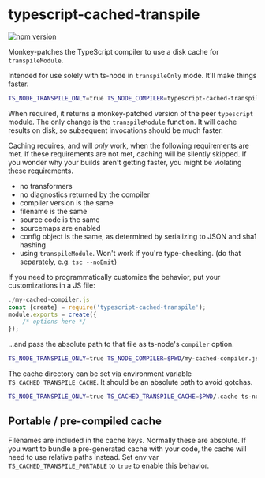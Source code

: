# typescript-cached-transpile

[![npm version](https://badge.fury.io/js/typescript-cached-transpile.svg)](https://badge.fury.io/js/typescript-cached-transpile)

Monkey-patches the TypeScript compiler to use a disk cache for `transpileModule`.

Intended for use solely with ts-node in `transpileOnly` mode.  It'll make things
faster.

```bash
TS_NODE_TRANSPILE_ONLY=true TS_NODE_COMPILER=typescript-cached-transpile ts-node ./src/index.ts
```

When required, it returns a monkey-patched version of the peer `typescript` module.
The only change is the `transpileModule` function.  It will cache results on disk,
so subsequent invocations should be much faster.

Caching requires, and will *only* work, when the following requirements are met.
If these requirements are not met, caching will be silently skipped.  If you
wonder why your builds aren't getting faster, you might be violating these
requirements.

* no transformers
* no diagnostics returned by the compiler
* compiler version is the same
* filename is the same
* source code is the same
* sourcemaps are enabled
* config object is the same, as determined by serializing to JSON and sha1 hashing
* using `transpileModule`.  Won't work if you're type-checking.  (do that separately, e.g. `tsc --noEmit`)

If you need to programmatically customize the behavior, put your customizations
in a JS file:

```javascript
./my-cached-compiler.js
const {create} = require('typescript-cached-transpile');
module.exports = create({
    /* options here */
});
```

...and pass the absolute path to that file as ts-node's `compiler` option.

```bash
TS_NODE_TRANSPILE_ONLY=true TS_NODE_COMPILER=$PWD/my-cached-compiler.js ts-node ./src/index.ts
```

The cache directory can be set via environment variable `TS_CACHED_TRANSPILE_CACHE`.
It should be an absolute path to avoid gotchas.

```bash
TS_NODE_TRANSPILE_ONLY=true TS_CACHED_TRANSPILE_CACHE=$PWD/.cache ts-node ./src/index.ts
```

## Portable / pre-compiled cache

Filenames are included in the cache keys.  Normally these are absolute.  If you want
to bundle a pre-generated cache with your code, the cache will need to use relative
paths instead.  Set env var `TS_CACHED_TRANSPILE_PORTABLE` to `true` to enable this
behavior.
